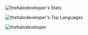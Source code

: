 ![thehalodeveloper's Stats](https://github-readme-stats-three-beta-50.vercel.app/api?username=thehalodeveloper&theme=vue-dark&show_icons=true&hide_border=true&count_private=true)

![thehalodeveloper's Top Languages](https://github-readme-stats-three-beta-50.vercel.app/api/top-langs/?username=thehalodeveloper&theme=vue-dark&show_icons=true&hide_border=true&layout=compact)

<p><img align="center" src="https://github-readme-streak-stats.herokuapp.com/?user=thehalodeveloper" alt="thehalodeveloper" /></p>
